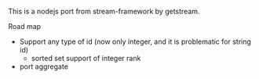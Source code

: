 This is a nodejs port from stream-framework by getstream.

Road map
- Support any type of id (now only integer, and it is problematic for string id)
  - sorted set support of integer rank
- port aggregate
